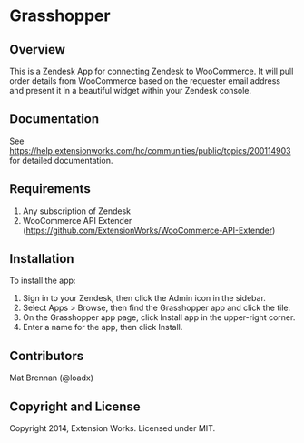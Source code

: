 Grasshopper
===========

## Overview 
This is a Zendesk App for connecting Zendesk to WooCommerce. It will pull order details from WooCommerce based on the requester email address and present it in a beautiful widget within your Zendesk console.


## Documentation

See https://help.extensionworks.com/hc/communities/public/topics/200114903 for detailed documentation.


## Requirements

1) Any subscription of Zendesk 
2) WooCommerce API Extender (https://github.com/ExtensionWorks/WooCommerce-API-Extender)


## Installation

To install the app:

1) Sign in to your Zendesk, then click the Admin icon in the sidebar.
2) Select Apps > Browse, then find the Grasshopper app and click the tile.
3) On the Grasshopper app page, click Install app in the upper-right corner.
4) Enter a name for the app, then click Install.


## Contributors 
Mat Brennan (@loadx)


## Copyright and License

Copyright 2014, Extension Works.
Licensed under MIT.
